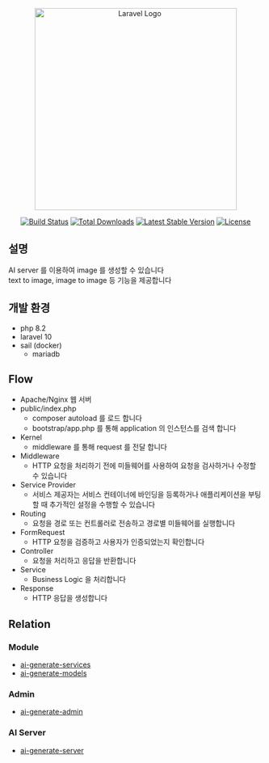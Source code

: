 <p align="center"><a href="https://laravel.com" target="_blank"><img src="https://raw.githubusercontent.com/laravel/art/master/logo-lockup/5%20SVG/2%20CMYK/1%20Full%20Color/laravel-logolockup-cmyk-red.svg" width="400" alt="Laravel Logo"></a></p>

<p align="center">
<a href="https://github.com/laravel/framework/actions"><img src="https://github.com/laravel/framework/workflows/tests/badge.svg" alt="Build Status"></a>
<a href="https://packagist.org/packages/laravel/framework"><img src="https://img.shields.io/packagist/dt/laravel/framework" alt="Total Downloads"></a>
<a href="https://packagist.org/packages/laravel/framework"><img src="https://img.shields.io/packagist/v/laravel/framework" alt="Latest Stable Version"></a>
<a href="https://packagist.org/packages/laravel/framework"><img src="https://img.shields.io/packagist/l/laravel/framework" alt="License"></a>
</p>

## 설명

AI server 를 이용하여 image 를 생성할 수 있습니다\
text to image, image to image 등 기능을 제공합니다

## 개발 환경

- php 8.2
- laravel 10
- sail (docker)
    - mariadb

## Flow

- Apache/Nginx 웹 서버
- public/index.php
    - composer autoload 를 로드 합니다
    - bootstrap/app.php 를 통해 application 의 인스턴스를 검색 합니다
- Kernel
    - middleware 를 통해 request 를 전달 합니다
- Middleware
    - HTTP 요청을 처리하기 전에 미들웨어를 사용하여 요청을 검사하거나 수정할 수 있습니다
- Service Provider
    - 서비스 제공자는 서비스 컨테이너에 바인딩을 등록하거나 애플리케이션을 부팅할 때 추가적인 설정을 수행할 수 있습니다
- Routing
    - 요청을 경로 또는 컨트롤러로 전송하고 경로별 미들웨어를 실행합니다
- FormRequest
    - HTTP 요청을 검증하고 사용자가 인증되었는지 확인합니다
- Controller
    - 요청을 처리하고 응답을 반환합니다
- Service
    - Business Logic 을 처리합니다
- Response
    - HTTP 응답을 생성합니다

## Relation

### Module

- [ai-generate-services](https://github.com/WilsonParker/ai-generate-services)
- [ai-generate-models](https://github.com/WilsonParker/ai-generate-models)

### Admin

- [ai-generate-admin](https://github.com/WilsonParker/ai-generate-admin)

### AI Server

- [ai-generate-server](https://github.com/WilsonParker/ai-generate-server)
